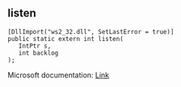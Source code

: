 ## listen

```
[DllImport("ws2_32.dll", SetLastError = true)]
public static extern int listen(
   IntPtr s,
   int backlog
);
```

Microsoft documentation: [Link](https://learn.microsoft.com/en-us/windows/win32/api/winsock2/nf-winsock2-listen)
